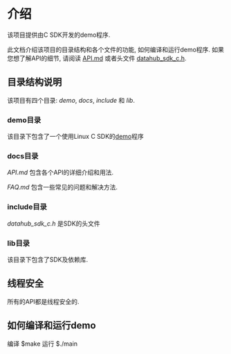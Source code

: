 # 介绍

该项目提供由C SDK开发的demo程序.

此文档介绍该项目的目录结构和各个文件的功能, 如何编译和运行demo程序. 如果您想了解API的细节, 请阅读 [API.md](docs/API.md) 或者头文件 [datahub_sdk_c.h](include/datahub_sdk_c.h).

## 目录结构说明

该项目有四个目录: *demo*, *docs*, *include* 和 *lib*.

### demo目录

该目录下包含了一个使用Linux C SDK的[demo](demo/main.c)程序

### docs目录

*API.md* 包含各个API的详细介绍和用法.

*FAQ.md* 包含一些常见的问题和解决方法.

### include目录

*datahub_sdk_c.h* 是SDK的头文件

### lib目录

该目录下包含了SDK及依赖库.

## 线程安全

所有的API都是线程安全的.

## 如何编译和运行demo
编译
$make
运行
$./main
